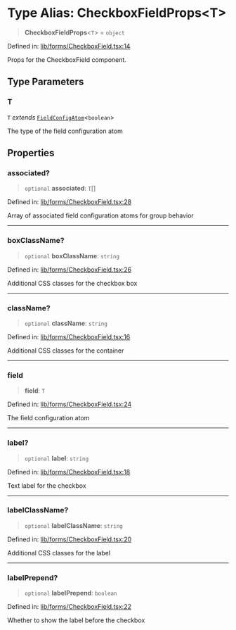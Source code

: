 # Type Alias: CheckboxFieldProps\<T\>

> **CheckboxFieldProps**\<`T`\> = `object`

Defined in: [lib/forms/CheckboxField.tsx:14](https://github.com/aldesgroup/goaldn/blob/6a7943d02984b1a6b41d76a3a483a1484b644076/lib/forms/CheckboxField.tsx#L14)

Props for the CheckboxField component.

## Type Parameters

### T

`T` *extends* [`FieldConfigAtom`](FieldConfigAtom.md)\<`boolean`\>

The type of the field configuration atom

## Properties

### associated?

> `optional` **associated**: `T`[]

Defined in: [lib/forms/CheckboxField.tsx:28](https://github.com/aldesgroup/goaldn/blob/6a7943d02984b1a6b41d76a3a483a1484b644076/lib/forms/CheckboxField.tsx#L28)

Array of associated field configuration atoms for group behavior

***

### boxClassName?

> `optional` **boxClassName**: `string`

Defined in: [lib/forms/CheckboxField.tsx:26](https://github.com/aldesgroup/goaldn/blob/6a7943d02984b1a6b41d76a3a483a1484b644076/lib/forms/CheckboxField.tsx#L26)

Additional CSS classes for the checkbox box

***

### className?

> `optional` **className**: `string`

Defined in: [lib/forms/CheckboxField.tsx:16](https://github.com/aldesgroup/goaldn/blob/6a7943d02984b1a6b41d76a3a483a1484b644076/lib/forms/CheckboxField.tsx#L16)

Additional CSS classes for the container

***

### field

> **field**: `T`

Defined in: [lib/forms/CheckboxField.tsx:24](https://github.com/aldesgroup/goaldn/blob/6a7943d02984b1a6b41d76a3a483a1484b644076/lib/forms/CheckboxField.tsx#L24)

The field configuration atom

***

### label?

> `optional` **label**: `string`

Defined in: [lib/forms/CheckboxField.tsx:18](https://github.com/aldesgroup/goaldn/blob/6a7943d02984b1a6b41d76a3a483a1484b644076/lib/forms/CheckboxField.tsx#L18)

Text label for the checkbox

***

### labelClassName?

> `optional` **labelClassName**: `string`

Defined in: [lib/forms/CheckboxField.tsx:20](https://github.com/aldesgroup/goaldn/blob/6a7943d02984b1a6b41d76a3a483a1484b644076/lib/forms/CheckboxField.tsx#L20)

Additional CSS classes for the label

***

### labelPrepend?

> `optional` **labelPrepend**: `boolean`

Defined in: [lib/forms/CheckboxField.tsx:22](https://github.com/aldesgroup/goaldn/blob/6a7943d02984b1a6b41d76a3a483a1484b644076/lib/forms/CheckboxField.tsx#L22)

Whether to show the label before the checkbox

